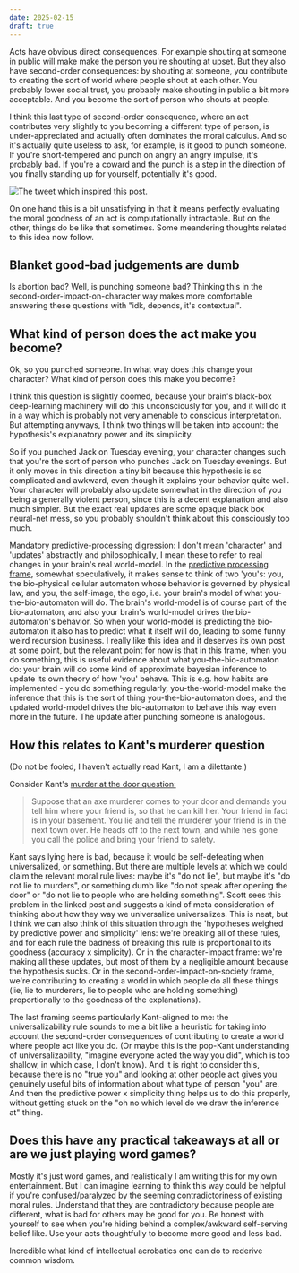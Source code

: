 ```yaml
---
date: 2025-02-15
draft: true
---
```

Acts have obvious direct consequences. For example shouting at someone in public will make make the person you're shouting at upset. But they also have second-order consequences: by shouting at someone, you contribute to creating the sort of world where people shout at each other. You probably lower social trust, you probably make shouting in public a bit more acceptable. And you become the sort of person who shouts at people.

I think this last type of second-order consequence, where an act contributes very slightly to you becoming a different type of person, is under-appreciated and actually often dominates the moral calculus. And so it's actually quite useless to ask, for example, is it good to punch someone. If you're short-tempered and punch on angry an angry impulse, it's probably bad. If you're a coward and the punch is a step in the direction of you finally standing up for yourself, potentially it's good. 

![](images/file-20250215095306320.png "The tweet which inspired this post.")

On one hand this is a bit unsatisfying in that it means perfectly evaluating the moral goodness of an act is computationally intractable. But on the other, things do be like that sometimes. Some meandering thoughts related to this idea now follow.
## Blanket good-bad judgements are dumb

Is abortion bad? Well, is punching someone bad? Thinking this in the second-order-impact-on-character way makes more comfortable answering these questions with "idk, depends, it's contextual". 
## What kind of person does the act make you become?

Ok, so you punched someone. In what way does this change your character? What kind of person does this make you become? 

I think this question is slightly doomed, because your brain's black-box deep-learning machinery will do this unconsciously for you, and it will do it in a way which is probably not very amenable to conscious interpretation. But attempting anyways, I think two things will be taken into account: the hypothesis's explanatory power and its simplicity. 

So if you punched Jack on Tuesday evening, your character changes such that you're the sort of person who punches Jack on Tuesday evenings. But it only moves in this direction a tiny bit because this hypothesis is so complicated and awkward, even though it explains your behavior quite well. Your character will probably also update somewhat in the direction of you being a generally violent person, since this is a decent explanation and also much simpler. But the exact real updates are some opaque black box neural-net mess, so you probably shouldn't think about this consciously too much. 

Mandatory predictive-processing digression: I don't mean 'character' and 'updates' abstractly and philosophically, I mean these to refer to real changes in your brain's real world-model. In the [predictive processing frame](https://slatestarcodex.com/2017/09/05/book-review-surfing-uncertainty/), somewhat speculatively, it makes sense to think of two 'you's: you, the bio-physical cellular automaton whose behavior is governed by physical law, and you, the self-image, the ego, i.e. your brain's model of what you-the-bio-automaton will do. The brain's world-model is of course part of the bio-automaton, and also your brain's world-model drives the bio-automaton's behavior. So when your world-model is predicting the bio-automaton it also has to predict what it itself will do, leading to some funny weird recursion business. I really like this idea and it deserves its own post at some point, but the relevant point for now is that in this frame, when you do something, this is useful evidence about what you-the-bio-automaton do: your brain will do some kind of approximate bayesian inference to update its own theory of how 'you' behave. This is e.g. how habits are implemented - you do something regularly, you-the-world-model make the inference that this is the sort of thing you-the-bio-automaton does, and the updated world-model drives the bio-automaton to behave this way even more in the future. The update after punching someone is analogous. 
## How this relates to Kant's murderer question

(Do not be fooled, I haven't actually read Kant, I am a dilettante.)

Consider Kant's [murder at the door question:](https://slatestarcodex.com/2014/05/16/you-kant-dismiss-universalizability/)

> Suppose that an axe murderer comes to your door and demands you tell him where your friend is, so that he can kill her. Your friend in fact is in your basement. You lie and tell the murderer your friend is in the next town over. He heads off to the next town, and while he’s gone you call the police and bring your friend to safety.

Kant says lying here is bad, because it would be self-defeating when universalized, or something. But there are multiple levels at which we could claim the relevant moral rule lives: maybe it's "do not lie", but maybe it's "do not lie to murders", or something dumb like "do not speak after opening the door" or "do not lie to people who are holding something". Scott sees this problem in the linked post and suggests a kind of meta consideration of thinking about how they way we universalize universalizes. This is neat, but I think we can also think of this situation through the 'hypotheses weighed by predictive power and simplicity' lens: we're breaking all of these rules, and for each rule the badness of breaking this rule is proportional to its goodness (accuracy x simplicity). Or in the character-impact frame: we're making all these updates, but most of them by a negligible amount because the hypothesis sucks. Or in the second-order-impact-on-society frame, we're contributing to creating a world in which people do all these things (lie, lie to murderers, lie to people who are holding something) proportionally to the goodness of the explanations). 

The last framing seems particularly Kant-aligned to me: the universalizability rule sounds to me a bit like a heuristic for taking into account the second-order consequences of contributing to create a world where people act like you do. (Or maybe this is the pop-Kant understanding of universalizability, "imagine everyone acted the way you did", which is too shallow, in which case, I don't know). And it is right to consider this, because there is no "true you" and looking at other people act gives you genuinely useful bits of information about what type of person "you" are. And then the predictive power x simplicity thing helps us to do this properly, without getting stuck on the "oh no which level do we draw the inference at" thing. 
## Does this have any practical takeaways at all or are we just playing word games?

Mostly it's just word games, and realistically I am writing this for my own entertainment. But I can imagine learning to think this way could be helpful if you're confused/paralyzed by the seeming contradictoriness of existing moral rules. Understand that they are contradictory because people are different, what is bad for others may be good for you. Be honest with yourself to see when you're hiding behind a complex/awkward self-serving belief like. Use your acts thoughtfully to become more good and less bad.

Incredible what kind of intellectual acrobatics one can do to rederive common wisdom.